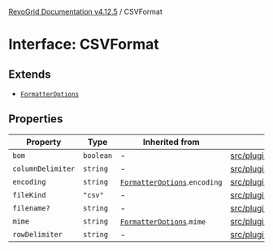 [RevoGrid Documentation v4.12.5](README.md) / CSVFormat

# Interface: CSVFormat

## Extends

- [`FormatterOptions`](Interface.FormatterOptions.md)

## Properties

| Property | Type | Inherited from | Defined in |
| ------ | ------ | ------ | ------ |
| `bom` | `boolean` | - | [src/plugins/export/types.ts:23](https://github.com/revolist/revogrid/blob/c0c7fff7e44e26499aba20df7b49da7b6c71eb68/src/plugins/export/types.ts#L23) |
| `columnDelimiter` | `string` | - | [src/plugins/export/types.ts:24](https://github.com/revolist/revogrid/blob/c0c7fff7e44e26499aba20df7b49da7b6c71eb68/src/plugins/export/types.ts#L24) |
| `encoding` | `string` | [`FormatterOptions`](Interface.FormatterOptions.md).`encoding` | [src/plugins/export/types.ts:13](https://github.com/revolist/revogrid/blob/c0c7fff7e44e26499aba20df7b49da7b6c71eb68/src/plugins/export/types.ts#L13) |
| `fileKind` | `"csv"` | - | [src/plugins/export/types.ts:22](https://github.com/revolist/revogrid/blob/c0c7fff7e44e26499aba20df7b49da7b6c71eb68/src/plugins/export/types.ts#L22) |
| `filename?` | `string` | - | [src/plugins/export/types.ts:26](https://github.com/revolist/revogrid/blob/c0c7fff7e44e26499aba20df7b49da7b6c71eb68/src/plugins/export/types.ts#L26) |
| `mime` | `string` | [`FormatterOptions`](Interface.FormatterOptions.md).`mime` | [src/plugins/export/types.ts:12](https://github.com/revolist/revogrid/blob/c0c7fff7e44e26499aba20df7b49da7b6c71eb68/src/plugins/export/types.ts#L12) |
| `rowDelimiter` | `string` | - | [src/plugins/export/types.ts:25](https://github.com/revolist/revogrid/blob/c0c7fff7e44e26499aba20df7b49da7b6c71eb68/src/plugins/export/types.ts#L25) |
